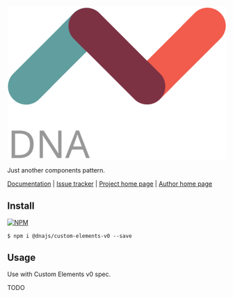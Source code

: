 [![Logo](https://raw.githubusercontent.com/Chialab/dna/next/logo.svg)](http://dna.chialab.io)

Just another components pattern.

[Documentation](http://dna.chialab.io/docs) | [Issue tracker](https://github.com/Chialab/dna/issues) | [Project home page](http://dna.chialab.io) | [Author home page](http://www.chialab.com)

## Install

[![NPM](https://img.shields.io/npm/v/@dnajs/custom-elements-v0.svg)](https://www.npmjs.com/package/@dnajs/custom-elements-v0)
```
$ npm i @dnajs/custom-elements-v0 --save
```

## Usage

Use with Custom Elements v0 spec.

TODO
